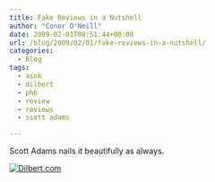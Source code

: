 ```yaml
---
title: Fake Reviews in a Nutshell
author: "Conor O'Neill"
date: 2009-02-01T08:51:44+00:00
url: /blog/2009/02/01/fake-reviews-in-a-nutshell/
categories:
  - Blog
tags:
  - asok
  - dilbert
  - phb
  - review
  - reviews
  - scott adams

---
```

Scott Adams nails it beautifully as always.

[<img src="https://loudervoice.com/wp-content/uploads/2009/02/01/fake-reviews-in-a-nutshell/39711.strip.sunday.gif" border="0" alt="Dilbert.com" />][1]

 [1]: http://dilbert.com/strips/comic/2009-02-01/ "Dilbert.com"